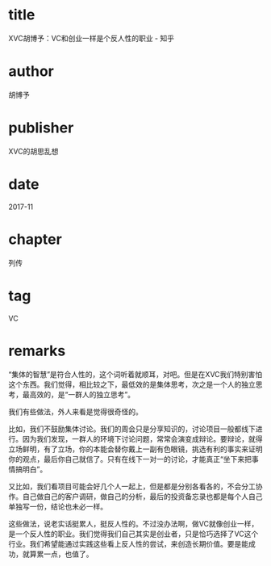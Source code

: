 # title
XVC胡博予：VC和创业一样是个反人性的职业 - 知乎

# author
胡博予

# publisher
XVC的胡思乱想

# date
2017-11

# chapter
列传

# tag
VC

# remarks
“集体的智慧”是符合人性的，这个词听着就顺耳，对吧。但是在XVC我们特别害怕这个东西。我们觉得，相比较之下，最低效的是集体思考，次之是一个人的独立思考，最高效的，是“一群人的独立思考”。

我们有些做法，外人来看是觉得很奇怪的。

比如，我们不鼓励集体讨论。我们的周会只是分享知识的，讨论项目一般都线下进行。因为我们发现，一群人的环境下讨论问题，常常会演变成辩论。要辩论，就得立场鲜明，有了立场，你的本能会替你戴上一副有色眼镜，挑选有利的事实来证明你的观点，最后你自己就信了。只有在线下一对一的讨论，才能真正“坐下来把事情搞明白”。

又比如，我们看项目可能会好几个人一起上，但是都是分别各看各的，不会分工协作。自己做自己的客户调研，做自己的分析，最后的投资备忘录也都是每个人自己单独写一份，结论也未必一样。

这些做法，说老实话挺累人，挺反人性的。不过没办法啊，做VC就像创业一样，是一个反人性的职业。我们觉得我们自己其实是创业者，只是恰巧选择了VC这个行业。我们希望能通过实践这些看上反人性的尝试，来创造长期价值。要是能成功，就算累一点，也值了。
